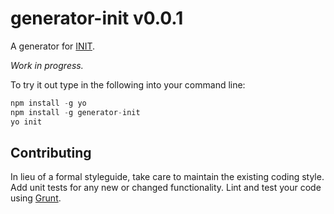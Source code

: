 # generator-init v0.0.1

A generator for [INIT](http://use-init.com).

_Work in progress._

To try it out type in the following into your command line:

```js
npm install -g yo
npm install -g generator-init
yo init
```
## Contributing
In lieu of a formal styleguide, take care to maintain the existing coding style. Add unit tests for any new or changed functionality. Lint and test your code using [Grunt](http://gruntjs.com/).